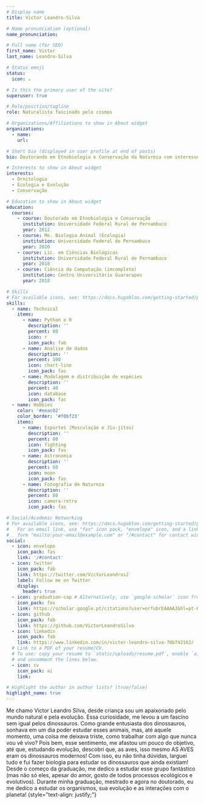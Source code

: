 ```yaml
---
# Display name
title: Victor Leandro-Silva

# Name pronunciation (optional)
name_pronunciation: 

# Full name (for SEO)
first_name: Victor 
last_name: Leandro-Silva

# Status emoji
status:
  icon: ☕️

# Is this the primary user of the site?
superuser: true

# Role/position/tagline
role: Naturalista fascinado pelo cosmos

# Organizations/Affiliations to show in About widget
organizations:
  - name: 
    url: 

# Short bio (displayed in user profile at end of posts)
bio: Doutorando em Etnobiologia e Conservação da Natureza com interesse em padrões de diversidade

# Interests to show in About widget
interests:
  - Ornitologia
  - Ecologia e Evolução
  - Conservação

# Education to show in About widget
education:
  courses:
    - course: Doutorado em Etnobiologia e Conservação
      institution: Universidade Federal Rural de Pernambuco 
      year: 2012
    - course: Me. Biologia Animal (Ecologia)
      institution: Universidade Federal de Pernambuco
      year: 2020
    - course: Lic. em Ciências Biológicas 
      institution: Universidade Federal Rural de Pernambuco
      year: 2018
    - course: Ciência da Computação (imcompleto) 
      institution: Centro Universitário Guararapes
      year: 2018

# Skills
# For available icons, see: https://docs.hugoblox.com/getting-started/page-builder/#icons
skills:
  - name: Technical
    items:
      - name: Python e R
        description: ''
        percent: 80
        icon: r
        icon_pack: fab
      - name: Analise de dados 
        description: ''
        percent: 100
        icon: chart-line
        icon_pack: fas
      - name: Modelagem e distribuição de espécies
        description: ''
        percent: 40
        icon: database
        icon_pack: fas
  - name: Hobbies
    color: '#eeac02'
    color_border: '#f0bf23'
    items:
      - name: Esportes (Musculação e Jiu-jitsu)
        description: ''
        percent: 80
        icon: fighting
        icon_pack: fas
      - name: Astronomia
        description: ''
        percent: 60
        icon: moon
        icon_pack: fas
      - name: Fotografia de Natureza
        description: ''
        percent: 80
        icon: camera-retro
        icon_pack: fas

# Social/Academic Networking
# For available icons, see: https://docs.hugoblox.com/getting-started/page-builder/#icons
#   For an email link, use "fas" icon pack, "envelope" icon, and a link in the
#   form "mailto:your-email@example.com" or "/#contact" for contact widget.
social:
  - icon: envelope
    icon_pack: fas
    link: '/#contact'
  - icon: twitter
    icon_pack: fab
    link: https://twitter.com/VictorLeandros2
    label: Follow me on Twitter
    display:
      header: true
  - icon: graduation-cap # Alternatively, use `google-scholar` icon from `ai` icon pack
    icon_pack: fas
    link: https://scholar.google.pt/citations?user=orfubrEAAAAJ&hl=pt-BR
  - icon: github
    icon_pack: fab
    link: https://github.com/VictorLeandroSilva
  - icon: linkedin
    icon_pack: fab
    link: https://www.linkedin.com/in/victor-leandro-silva-70b742162/
  # Link to a PDF of your resume/CV.
  # To use: copy your resume to `static/uploads/resume.pdf`, enable `ai` icons in `params.yaml`,
  # and uncomment the lines below.
  - icon: cv
    icon_pack: ai
    link: 

# Highlight the author in author lists? (true/false)
highlight_name: true
---
```


Me chamo Victor Leandro Silva, desde criança sou um apaixonado pelo mundo natural e pela evolução. Essa curiosidade, me levou a um fascino sem igual pelos dinossauros. Como grande entusiasta dos dinossauros, sonhava em um dia poder estudar esses animais, mas, até aquele momento, uma coisa me deixava triste, como trabalhar com algo que nunca vou vê vivo? Pois bem, esse sentimento, me afastou um pouco do objetivo, até que, estudando evolução, descobri que, as aves, isso mesmo AS AVES eram os dinossauros modernos! Com isso, eu não tinha dúvidas, larguei tudo e fui fazer biologia para estudar os dinossauros que ainda existiam! Desde o começo da graduação, me dedico a estudar esse grupo fantástico (mas não só eles, apesar do amor, gosto de todos processos ecológicos e evolutivos). Durante minha graduação, mestrado e agora no doutorado, eu me dedico a estudar os organismos, sua evolução e as interações com o planeta! 
{style="text-align: justify;"}

